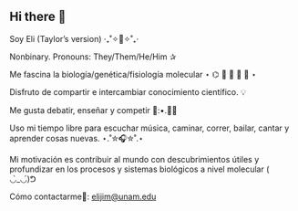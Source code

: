 ## Hi there 👋

Soy Eli (Taylor’s version) ‎‧₊˚✧🪩✧˚₊‧

Nonbinary. Pronouns: They/Them/He/Him ✰

Me fascina la biología/genética/fisiología molecular  ⋆  ⌬   🔬  🧬 🧫 🧪  ⋆

Disfruto de compartir e intercambiar conocimiento científico. 💡

Me gusta debatir, enseñar y competir 🌱:•.🧪🧠

Uso mi tiempo libre para escuchar música, caminar, correr, bailar, cantar y aprender cosas nuevas. ⋆.˚✮🎧✮˚.⋆

Mi motivación es contribuir al mundo con descubrimientos útiles y profundizar en los procesos y sistemas biológicos a nivel molecular ( ◡̀_◡́)ᕤ

Cómo contactarme🌟: elijim@unam.edu

